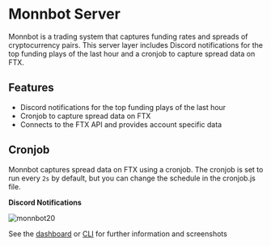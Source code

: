 # Monnbot Server

Monnbot is a trading system that captures funding rates and spreads of cryptocurrency pairs. This server layer includes Discord notifications for the top funding plays of the last hour and a cronjob to capture spread data on FTX.

## Features
- Discord notifications for the top funding plays of the last hour
- Cronjob to capture spread data on FTX
- Connects to the FTX API and provides account specific data

## Cronjob
Monnbot captures spread data on FTX using a cronjob. The cronjob is set to run every `2s` by default, but you can change the schedule in the cronjob.js file.

**Discord Notifications**

![monnbot20](https://github.com/RyanMoreau/monnbot-server/assets/3619317/1064b178-fba6-4644-b4b0-cbff6df95a8d)

See the [dashboard](https://github.com/RyanMoreau/monnbot-dashboard/tree/main) or [CLI](https://github.com/RyanMoreau/monnbot) for further information and screenshots
